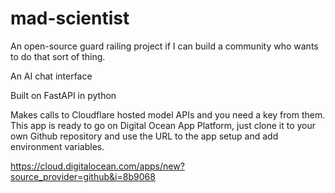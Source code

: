 # mad-scientist
An open-source guard railing project if I can build a community who wants to do that sort of thing.

An AI chat interface 

Built on FastAPI in python

Makes calls to Cloudflare hosted model APIs and you need a key from them. 
This app is ready to go on Digital Ocean App Platform, just clone it to your own Github repository and use the URL to the app setup and add environment variables.

https://cloud.digitalocean.com/apps/new?source_provider=github&i=8b9068
